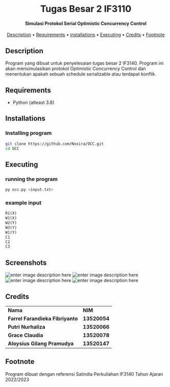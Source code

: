

<h1 align="center">
Tugas Besar 2 IF3110
  <br>
</h1>

<h4 align="center">Simulasi Protokol Serial Optimistic Concurrency Control</h4>

<p align="center">
  <a href="#description">Description</a> •
  <a href="#requirements">Requirements</a> •
  <a href="#installations">installations</a> •
  <a href="#executing">Executing</a> •
  <a href="#credits">Credits</a> •
  <a href="#footnote">Footnote</a> 
</p>

## Description
Program yang dibuat untuk penyelesaian tugas besar 2 IF3140. Program ini akan mensimulasikan protokol Optimistic Concurrency Control dan menentukan apakah sebuah schedule serializable atau terdapat konflik.

## Requirements
- Python (atleast  3.8)

## Installations
### Installing program
```bash
git clone https://github.com/Noxira/OCC.git
cd OCC
```

## Executing
### running the program
```bash
py occ.py <input.txt>
```
### example input
```txt
R1(X)
W1(X)
W2(Y)
W3(Y)
W1(Y)
C1
C2
C3
```

## Screenshots
![enter image description here](https://media.discordapp.net/attachments/893484082275708980/1047153698712854548/image.png)
![enter image description here](https://media.discordapp.net/attachments/893484082275708980/1047153682258600026/image.png)
![enter image description here](https://media.discordapp.net/attachments/893484082275708980/1047153672687190077/image.png)
![enter image description here](https://media.discordapp.net/attachments/893484082275708980/1047153661400326194/image.png)

## Credits
<table>
    <tr>
      <td><b>Nama</b></td>
      <td><b>NIM</b></td>
    </tr>
    <tr>
      <td><b>Farrel Farandieka Fibriyanto</b></td>
      <td><b>13520054</b></td>
    </tr>
        <tr>
      <td><b>Putri Nurhaliza</b></td>
      <td><b>13520066</b></td>
       </tr>
        <tr>
      <td><b>Grace Claudia</b></td>
      <td><b>13520078</b></td>
    </tr>
        <tr>
      <td><b>Aloysius Gilang Pramudya</b></td>
      <td><b>13520147</b></td>
    </tr>
</table>

## Footnote
Program dibuat dengan referensi Salindia Perkuliahan IF3140 Tahun Ajaran 2022/2023